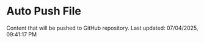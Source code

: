 # Auto Push File

Content that will be pushed to GitHub repository.
Last updated: 07/04/2025, 09:41:17 PM